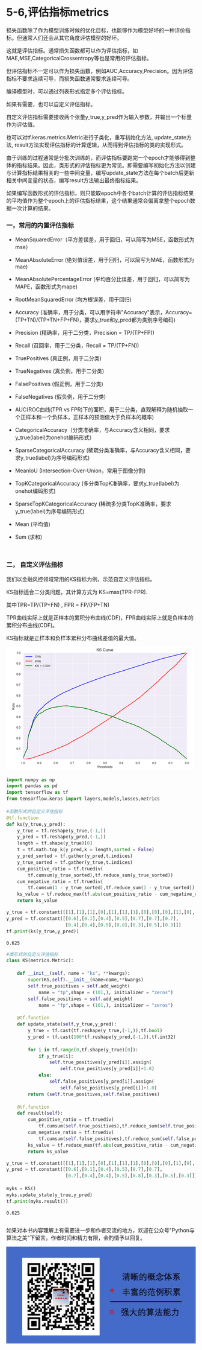 # 5-6,评估指标metrics



损失函数除了作为模型训练时候的优化目标，也能够作为模型好坏的一种评价指标。但通常人们还会从其它角度评估模型的好坏。

这就是评估指标。通常损失函数都可以作为评估指标，如MAE,MSE,CategoricalCrossentropy等也是常用的评估指标。

但评估指标不一定可以作为损失函数，例如AUC,Accuracy,Precision。因为评估指标不要求连续可导，而损失函数通常要求连续可导。

编译模型时，可以通过列表形式指定多个评估指标。

如果有需要，也可以自定义评估指标。

自定义评估指标需要接收两个张量y_true,y_pred作为输入参数，并输出一个标量作为评估值。

也可以对tf.keras.metrics.Metric进行子类化，重写初始化方法, update_state方法, result方法实现评估指标的计算逻辑，从而得到评估指标的类的实现形式。

由于训练的过程通常是分批次训练的，而评估指标要跑完一个epoch才能够得到整体的指标结果。因此，类形式的评估指标更为常见。即需要编写初始化方法以创建与计算指标结果相关的一些中间变量，编写update_state方法在每个batch后更新相关中间变量的状态，编写result方法输出最终指标结果。

如果编写函数形式的评估指标，则只能取epoch中各个batch计算的评估指标结果的平均值作为整个epoch上的评估指标结果，这个结果通常会偏离拿整个epoch数据一次计算的结果。



### 一，常用的内置评估指标


* MeanSquaredError（平方差误差，用于回归，可以简写为MSE，函数形式为mse）

* MeanAbsoluteError (绝对值误差，用于回归，可以简写为MAE，函数形式为mae)

* MeanAbsolutePercentageError (平均百分比误差，用于回归，可以简写为MAPE，函数形式为mape)

* RootMeanSquaredError (均方根误差，用于回归)

* Accuracy (准确率，用于分类，可以用字符串"Accuracy"表示，Accuracy=(TP+TN)/(TP+TN+FP+FN)，要求y_true和y_pred都为类别序号编码)

* Precision (精确率，用于二分类，Precision = TP/(TP+FP))

* Recall (召回率，用于二分类，Recall = TP/(TP+FN))

* TruePositives (真正例，用于二分类)

* TrueNegatives (真负例，用于二分类)

* FalsePositives (假正例，用于二分类)

* FalseNegatives (假负例，用于二分类)

* AUC(ROC曲线(TPR vs FPR)下的面积，用于二分类，直观解释为随机抽取一个正样本和一个负样本，正样本的预测值大于负样本的概率)

* CategoricalAccuracy（分类准确率，与Accuracy含义相同，要求y_true(label)为onehot编码形式）

* SparseCategoricalAccuracy (稀疏分类准确率，与Accuracy含义相同，要求y_true(label)为序号编码形式)

* MeanIoU (Intersection-Over-Union，常用于图像分割)

* TopKCategoricalAccuracy (多分类TopK准确率，要求y_true(label)为onehot编码形式)

* SparseTopKCategoricalAccuracy (稀疏多分类TopK准确率，要求y_true(label)为序号编码形式)

* Mean (平均值)

* Sum (求和)

```python

```

```python

```

### 二， 自定义评估指标


我们以金融风控领域常用的KS指标为例，示范自定义评估指标。

KS指标适合二分类问题，其计算方式为 KS=max(TPR-FPR).

其中TPR=TP/(TP+FN) , FPR = FP/(FP+TN) 

TPR曲线实际上就是正样本的累积分布曲线(CDF)，FPR曲线实际上就是负样本的累积分布曲线(CDF)。

KS指标就是正样本和负样本累积分布曲线差值的最大值。

![](./data/KS_curve.png)

```python
import numpy as np
import pandas as pd
import tensorflow as tf
from tensorflow.keras import layers,models,losses,metrics

#函数形式的自定义评估指标
@tf.function
def ks(y_true,y_pred):
    y_true = tf.reshape(y_true,(-1,))
    y_pred = tf.reshape(y_pred,(-1,))
    length = tf.shape(y_true)[0]
    t = tf.math.top_k(y_pred,k = length,sorted = False)
    y_pred_sorted = tf.gather(y_pred,t.indices)
    y_true_sorted = tf.gather(y_true,t.indices)
    cum_positive_ratio = tf.truediv(
        tf.cumsum(y_true_sorted),tf.reduce_sum(y_true_sorted))
    cum_negative_ratio = tf.truediv(
        tf.cumsum(1 - y_true_sorted),tf.reduce_sum(1 - y_true_sorted))
    ks_value = tf.reduce_max(tf.abs(cum_positive_ratio - cum_negative_ratio)) 
    return ks_value
```

```python
y_true = tf.constant([[1],[1],[1],[0],[1],[1],[1],[0],[0],[0],[1],[0],[1],[0]])
y_pred = tf.constant([[0.6],[0.1],[0.4],[0.5],[0.7],[0.7],[0.7],
                      [0.4],[0.4],[0.5],[0.8],[0.3],[0.5],[0.3]])
tf.print(ks(y_true,y_pred))
```

```
0.625
```

```python
#类形式的自定义评估指标
class KS(metrics.Metric):
    
    def __init__(self, name = "ks", **kwargs):
        super(KS,self).__init__(name=name,**kwargs)
        self.true_positives = self.add_weight(
            name = "tp",shape = (101,), initializer = "zeros")
        self.false_positives = self.add_weight(
            name = "fp",shape = (101,), initializer = "zeros")
   
    @tf.function
    def update_state(self,y_true,y_pred):
        y_true = tf.cast(tf.reshape(y_true,(-1,)),tf.bool)
        y_pred = tf.cast(100*tf.reshape(y_pred,(-1,)),tf.int32)
        
        for i in tf.range(0,tf.shape(y_true)[0]):
            if y_true[i]:
                self.true_positives[y_pred[i]].assign(
                    self.true_positives[y_pred[i]]+1.0)
            else:
                self.false_positives[y_pred[i]].assign(
                    self.false_positives[y_pred[i]]+1.0)
        return (self.true_positives,self.false_positives)
    
    @tf.function
    def result(self):
        cum_positive_ratio = tf.truediv(
            tf.cumsum(self.true_positives),tf.reduce_sum(self.true_positives))
        cum_negative_ratio = tf.truediv(
            tf.cumsum(self.false_positives),tf.reduce_sum(self.false_positives))
        ks_value = tf.reduce_max(tf.abs(cum_positive_ratio - cum_negative_ratio)) 
        return ks_value

```

```python
y_true = tf.constant([[1],[1],[1],[0],[1],[1],[1],[0],[0],[0],[1],[0],[1],[0]])
y_pred = tf.constant([[0.6],[0.1],[0.4],[0.5],[0.7],[0.7],
                      [0.7],[0.4],[0.4],[0.5],[0.8],[0.3],[0.5],[0.3]])

myks = KS()
myks.update_state(y_true,y_pred)
tf.print(myks.result())

```

```
0.625
```

```python

```

如果对本书内容理解上有需要进一步和作者交流的地方，欢迎在公众号"Python与算法之美"下留言。作者时间和精力有限，会酌情予以回复。

![image.png](./data/Python与算法之美logo.jpg)
